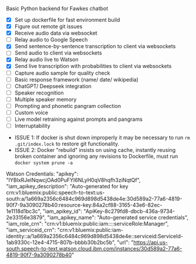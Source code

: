 Basic Python backend for Fawkes chatbot

- [X] Set up dockerfile for fast environment build
- [X] Figure out remote git issues
- [X] Receive audio data via websocket
- [ ] Relay audio to Google Speech
- [X] Send sentence-by-sentence transcription to client via websockets
- [ ] Send audio to client via websockets
- [X] Relay audio live to Watson
- [X] Send live transcription with probabilities to client via websockets
- [ ] Capture audio sample for quality check
- [ ] Basic response framework (name/ date/ wikipedia)
- [ ] ChatGPT/ Deepseek integration
- [ ] Speaker recognition
- [ ] Multiple speaker memory
- [ ] Prompting and phonetic pangram collection
- [ ] Custom voice
- [ ] Live model retraining against prompts and pangrams
- [ ] Interruptability

* ISSUE 1: If docker is shut down improperly it may be necessary to run `rm .git/index.lock` to restore git functionality.
* ISSUE 2: Docker "rebuild" insists on using cache, instantly reusing broken container and ignoring any revisions to Dockerfile, must run `docker system prune -a`

Watson Credentials:
  "apikey": "IYBIxRJeINqwcjOAd0PuFYI6NLyH0qV8hqfh3ziNqtQf",
  "iam_apikey_description": "Auto-generated for key crn:v1:bluemix:public:speech-to-text:us-south:a/1a669a2356c6484c969d898d5438de4e:30d589a2-77a6-4819-90f7-9a3090278b40:resource-key:84a2cf88-3165-43e6-82ec-1e1118d1bc3c",
  "iam_apikey_id": "ApiKey-8c279fd8-dbcb-436a-9734-2e33156e3879",
  "iam_apikey_name": "Auto-generated service credentials",
  "iam_role_crn": "crn:v1:bluemix:public:iam::::serviceRole:Manager",
  "iam_serviceid_crn": "crn:v1:bluemix:public:iam-identity::a/1a669a2356c6484c969d898d5438de4e::serviceid:ServiceId-1ab9330c-12e4-4715-807b-bbbb30b2bc5b",
  "url": "https://api.us-south.speech-to-text.watson.cloud.ibm.com/instances/30d589a2-77a6-4819-90f7-9a3090278b40"